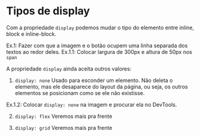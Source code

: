 # Tipos de display

Com a propriedade `display` podemos mudar o tipo do elemento entre inline, block e inline-block.

Ex.1: Fazer com que a imagem e o botão ocupem uma linha separada dos textos ao redor deles.
Ex.1.1: Colocar largura de 300px e altura de 50px nos `span`

A propriedade `display` ainda aceita outros valores:

1. `display: none`
Usado para esconder um elemento. Não deleta o elemento, mas ele desaparece do layout da página, ou seja, os outros elementos se posicionam como se ele não existisse.

Ex.1.2: Colocar `display: none` na imagem e procurar ela no DevTools.


2. `display: flex`
Veremos mais pra frente

3. `display: grid`
Veremos mais pra frente